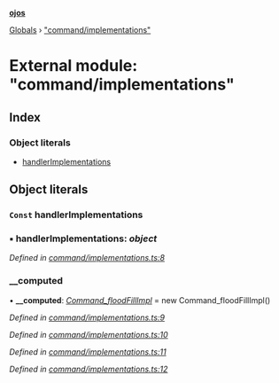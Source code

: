 **[ojos](../README.md)**

[Globals](../README.md) › ["command/implementations"](_command_implementations_.md)

# External module: "command/implementations"

## Index

### Object literals

* [handlerImplementations](_command_implementations_.md#const-handlerimplementations)

## Object literals

### `Const` handlerImplementations

### ▪ **handlerImplementations**: *object*

*Defined in [command/implementations.ts:8](https://github.com/cancerberoSgx/mirada/blob/f2ba50d/ojos/src/command/implementations.ts#L8)*

###  __computed

• **__computed**: *[Command_floodFillImpl](../classes/_command_impl_floodfill_.command_floodfillimpl.md)* =  new Command_floodFillImpl()

*Defined in [command/implementations.ts:9](https://github.com/cancerberoSgx/mirada/blob/f2ba50d/ojos/src/command/implementations.ts#L9)*

*Defined in [command/implementations.ts:10](https://github.com/cancerberoSgx/mirada/blob/f2ba50d/ojos/src/command/implementations.ts#L10)*

*Defined in [command/implementations.ts:11](https://github.com/cancerberoSgx/mirada/blob/f2ba50d/ojos/src/command/implementations.ts#L11)*

*Defined in [command/implementations.ts:12](https://github.com/cancerberoSgx/mirada/blob/f2ba50d/ojos/src/command/implementations.ts#L12)*